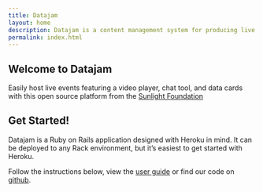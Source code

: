 ```yaml
---
title: Datajam
layout: home
description: Datajam is a content management system for producing live events in real time.
permalink: index.html
---
```


## Welcome to Datajam

Easily host live events featuring a video player, chat tool, and data cards
with this open source platform from the [Sunlight Foundation](http://sunlightfoundation.com)

## Get Started!

Datajam is a Ruby on Rails application designed with Heroku in mind. It
can be deployed to any Rack environment, but it’s easiest to get started with Heroku.

Follow the instructions below, view the [user guide](/userguide/) or find
our code on [github](https://github.com/sunlightlabs/datajam/).
